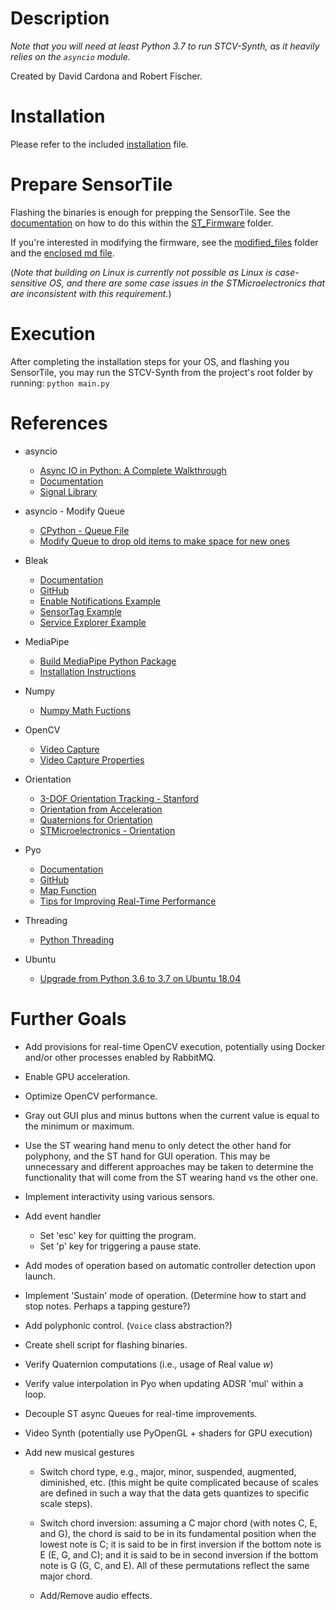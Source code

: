 # Description

*Note that you will need at least Python 3.7 to run STCV-Synth, as it heavily relies on the `asyncio` module.*

Created by David Cardona and Robert Fischer.

# Installation

Please refer to the included [installation](/documentation/installation.md) file.


# Prepare SensorTile

Flashing the binaries is enough for prepping the SensorTile. See the [documentation](/ST_Firmware/flashing_the_ST.md) on how to do this within the [ST_Firmware](/ST_Firmware) folder.

If you're interested in modifying the firmware, see the [modified_files](/ST_Firmware/modified_files) folder and the [enclosed md file](/ST_Firmware/modified_files/updated_firmware_notes.md).

(*Note that building on Linux is currently not possible as Linux is case-sensitive OS, and there are some case issues in the STMicroelectronics that are inconsistent with this requirement.*)


# Execution

After completing the installation steps for your OS, and flashing you SensorTile, you may run the STCV-Synth from the project's root folder by running: `python main.py`


# References

* asyncio
    * [Async IO in Python: A Complete Walkthrough](https://realpython.com/async-io-python/)
    * [Documentation](https://docs.python.org/3/library/asyncio.html)
    * [Signal Library](https://docs.python.org/3/library/signal.html)

* asyncio - Modify Queue
    * [CPython - Queue File](https://github.com/python/cpython/blob/d8080c01195cc9a19af752bfa04d98824dd9fb15/Lib/asyncio/queues.py#L235)
    * [Modify Queue to drop old items to make space for new ones](https://stackoverflow.com/questions/54376090/how-to-push-items-off-of-asyncio-priorityqueue-when-it-is-at-maxsize-and-i-put)

* Bleak
    * [Documentation](https://bleak.readthedocs.io/en/latest/)
    * [GitHub](https://github.com/hbldh/bleak)
    * [Enable Notifications Example](https://github.com/hbldh/bleak/blob/develop/examples/enable_notifications.py)
    * [SensorTag Example](https://github.com/hbldh/bleak/blob/develop/examples/sensortag.py)
    * [Service Explorer Example](https://github.com/hbldh/bleak/blob/develop/examples/service_explorer.py)

* MediaPipe
    * [Build MediaPipe Python Package](https://google.github.io/mediapipe/getting_started/python.html#building-mediapipe-python-package)
    * [Installation Instructions](https://google.github.io/mediapipe/getting_started/install.html#installing-on-debian-and-ubuntu)

* Numpy
    * [Numpy Math Fuctions](https://numpy.org/doc/stable/reference/routines.math.html)

* OpenCV
    * [Video Capture](https://docs.opencv.org/3.4/d8/dfe/classcv_1_1VideoCapture.html)
    * [Video Capture Properties](https://docs.opencv.org/3.4/d4/d15/group__videoio__flags__base.html)

* Orientation
    * [3-DOF Orientation Tracking - Stanford](https://stanford.edu/class/ee267/notes/ee267_notes_imu.pdf)
    * [Orientation from Acceleration](https://wiki.dfrobot.com/How_to_Use_a_Three-Axis_Accelerometer_for_Tilt_Sensing)
    * [Quaternions for Orientation](https://blog.endaq.com/quaternions-for-orientation)
    * [STMicroelectronics - Orientation](https://drive.google.com/file/d/1Xf-TZg9yErff3C9yOtBsvXd0sC9HHD0M/view)

* Pyo
    * [Documentation](http://ajaxsoundstudio.com/pyodoc/)
    * [GitHub](https://github.com/belangeo/pyo)
    * [Map Function](http://ajaxsoundstudio.com/pyodoc/api/classes/map.html)
    * [Tips for Improving Real-Time Performance](http://ajaxsoundstudio.com/pyodoc/perftips.html)

* Threading
    * [Python Threading](https://docs.python.org/3/library/threading.html)

* Ubuntu
    * [Upgrade from Python 3.6 to 3.7 on Ubuntu 18.04](http://xtremetechie.com/how-to-upgrade-python-from-3-6-to-3-7-on-ubuntu-18/)


# Further Goals

* Add provisions for real-time OpenCV execution, potentially using Docker and/or other processes enabled by RabbitMQ.

* Enable GPU acceleration.

* Optimize OpenCV performance.

* Gray out GUI plus and minus buttons when the current value is equal to the minimum or maximum.

* Use the ST wearing hand menu to only detect the other hand for polyphony, and the ST hand for GUI operation. This may be unnecessary and different approaches may be taken to determine the functionality that will come from the ST wearing hand vs the other one.

* Implement interactivity using various sensors.

* Add event handler
    * Set 'esc' key for quitting the program.
    * Set 'p' key for triggering a pause state.

* Add modes of operation based on automatic controller detection upon launch.

* Implement 'Sustain' mode of operation. (Determine how to start and stop notes. Perhaps a tapping gesture?)

* Add polyphonic control. (`Voice` class abstraction?)

* Create shell script for flashing binaries.

* Verify Quaternion computations (i.e., usage of Real value *w*)

* Verify value interpolation in Pyo when updating ADSR 'mul' within a loop.

* Decouple ST async Queues for real-time improvements.

* Video Synth (potentially use PyOpenGL + shaders for GPU execution)

* Add new musical gestures
    * Switch chord type, e.g., major, minor, suspended, augmented, diminished, etc. (this might be quite complicated because of scales are defined in such a way that the data gets quantizes to specific scale steps).

    * Switch chord inversion: assuming a C major chord (with notes C, E, and G), the chord is said to be in its fundamental position when the lowest note is C; it is said to be in first inversion if the bottom note is E (E, G, and C); and it is said to be in second inversion if the bottom note is G (G, C, and E). All of these permutations reflect the same major chord.

    * Add/Remove audio effects.
